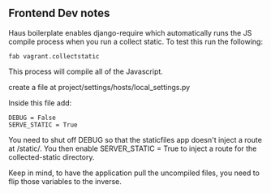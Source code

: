 ## Frontend Dev notes ##


Haus boilerplate enables django-require which automatically runs the JS compile process when you run a collect static.  To test this run the following:


    fab vagrant.collectstatic

This process will compile all of the Javascript.

create a file at project/settings/hosts/local_settings.py  

Inside this file add:
    
    DEBUG = False
    SERVE_STATIC = True

You need to shut off DEBUG so that the staticfiles app doesn't inject a route at /static/.  You then enable SERVER_STATIC = True to inject a route for the collected-static directory.  

Keep in mind, to have the application pull the uncompiled files, you need to flip those variables to the inverse.  
